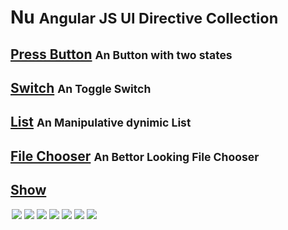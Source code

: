 # Nu <small>Angular JS UI Directive Collection</small>

## [Press Button](#/nuPressButton) <small>An Button with two states</small>
<nu-press-button icon="fa fa-anchor"></nu-press-button>

## [Switch](#/nuSwitch) <small>An Toggle Switch</small>
<nu-switch></nu-switch>

## [List](#/nuList) <small>An Manipulative dynimic List</small>
<nu-list ng-init="listSample = ['This', 'Is', 'An', 'List']" src="listSample"><buffer type="txt"/></nu-list>

## [File Chooser](#/nuFileChooser) <small>An Bettor Looking File Chooser</small>
<nu-file-chooser ng-model="noopFC"></file-chooser>

## [Show](#/nuShow)
<div style="
margin: auto;
width: 500px;
height: 300px;
">
  <nu-show>
    <img src="http://farm4.staticflickr.com/3690/12852625125_849b3164cc_h.jpg">
    <img src="http://farm9.staticflickr.com/8042/7918423710_e6dd168d7c_b.jpg">
    <img src="http://farm9.staticflickr.com/8449/7918424278_4835c85e7a_b.jpg">
    <img src="http://farm9.staticflickr.com/8457/7918424412_bb641455c7_b.jpg">
    <img src="http://farm9.staticflickr.com/8179/7918424842_c79f7e345c_b.jpg">
    <img src="http://farm9.staticflickr.com/8315/7918425138_b739f0df53_b.jpg">
    <img src="http://farm9.staticflickr.com/8461/7918425364_fe6753aa75_b.jpg">
  </nu-show>
</div>
